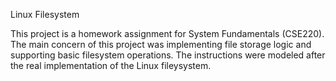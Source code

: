 Linux Filesystem

This project is a homework assignment for System Fundamentals (CSE220). The main concern of this project was implementing file storage logic and supporting basic filesystem operations. The instructions were modeled after the real implementation of the Linux fileysystem.

